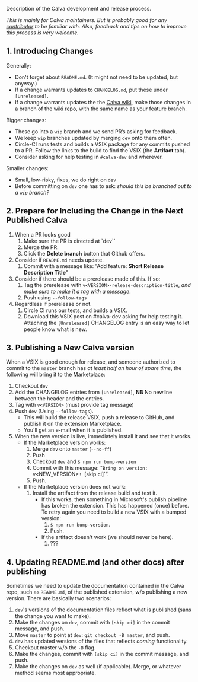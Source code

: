 
Description of the Calva development and release process.

_This is mainly for Calva maintainers. But is probably good for any [contributor](https://github.com/BetterThanTomorrow/calva/wiki/How-to-Contribute) to be familiar with. Also, feedback and tips on how to improve this process is very welcome._

## 1. Introducing Changes

Generally:
* Don't forget about `README.md`. (It might not need to be updated, but anyway.)
* If a change warrants updates to `CHANGELOG.md`, put these under `[Unreleased]`.
* If a change warrants updates the the [Calva wiki](https://github.com/BetterThanTomorrow/calva/wiki/How-to-Contribute), make those changes in a branch of the [wiki repo](https://github.com/BetterThanTomorrow/calva.wiki.git), with the same name as your feature branch.

Bigger changes:
* These go into a `wip` branch and we send PR’s asking for feedback.
* We keep `wip` branches updated by merging  `dev` onto them often.
* Circle-CI runs tests and builds a VSIX package for any commits pushed to a PR. Follow the links to the build to find the VSIX (the **Artifact** tab).
* Consider asking for help testing in `#calva-dev` and wherever.

Smaller changes:
* Small, low-risky, fixes, we do right on `dev`
* Before committing on `dev` one has to ask: _should this be branched out to a `wip` branch?_

## 2. Prepare for Including the Change in the Next Published Calva
1. When a PR looks good
   1. Make sure the PR is directed at `dev``
   1. Merge the PR.
   1. Click the **Delete branch** button that Github offers.
1. Consider if `README.md` needs update.
   1. Commit with a message like: ”Add feature: **Short Release Description Title**"
1. Consider if there should be a prerelease made of this. If so:
   1. Tag the prerelease with `v<VERSION>-release-description-title`, _and make sure to make it a tag with a message_.
   1. Push using `--follow-tags`
1. Regardless if prerelease or not.
   1. Circle CI runs our tests, and builds a VSIX.
   1. Download this VSIX post on #calva-dev asking for help testing it. Attaching the `[Unreleased]` CHANGELOG entry is an easy way to let people know what is new.


## 3. Publishing a New Calva version

When a VSIX is good enough for release, and someone authorized to commit to the `master` branch has _at least half an hour of spare time_, the following will bring it to the Marketplace:

1. Checkout `dev`
1. Add the CHANGELOG entries from `[Unreleased]`, **NB** No newline between the header and the entries.
1. Tag with `v<VERSION>` (must provide tag message)
1. Push `dev` (Using `--follow-tags`).
   * This will build the release VSIX, push a release to GitHub, and publish it on the extension Marketplace.
   * You'll get an e-mail when it is published.
1. When the new version is live, immediately install it and see that it works.
   * If the Marketplace version works:
     1. Merge `dev` onto `master` (`--no-ff`)
     1. Push
     1. Checkout `dev` and `$ npm run bump-version`
     1. Commit with this message: "`Bring on version: `v<NEW_VERSION>`! `[skip ci]`”.
     1. Push.
   * If the Marketplace version does not work:
     1. Install the artifact from the release build and test it.
        * If this works, then something in Microsoft's publish pipeline has broken the extension. This has happened (once) before. To retry again you need to build a new VSIX with a bumped version:
          1. `$ npm run bump-version`.
          1. Push.
        * If the artifact doesn't work (we should never be here).
          1. ???

## 4. Updating README.md (and other docs) after publishing

Sometimes we need to update the documentation contained in the Calva repo, such as `README.md`, of the published extension, w/o publishing a new version. There are basically two scenarios:

1. `dev`'s versions of the documentation files reflect what is published (sans the change you want to make).
  1. Make the changes on `dev`, commit with `[skip ci]` in the commit message, and push.
  1. Move `master` to point at `dev`: `git checkout -B master`, and push.
1. `dev` has updated versions of the files that reflects _coming_ functionality.
  1. Checkout master w/o the `-B` flag.
  1. Make the changes, commit with `[skip ci]` in the commit message, and push.
  1. Make the changes on `dev` as well (if applicable). Merge, or whatever method seems most appropriate.
